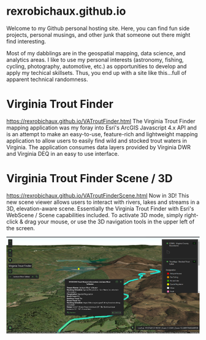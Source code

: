 # rexrobichaux.github.io
Welcome to my Github personal hosting site. Here, you can find fun side projects, personal musings, and other junk that someone out there might find interesting. 

Most of my dabblings are in the geospatial mapping, data science, and analytics areas. I like to use my personal interests (astronomy, fishing, cycling, photography, automotive, etc.) as opportunities to develop and apply my techical skillsets. Thus, you end up with a site like this...full of apparent technical randomness. 

# Virginia Trout Finder
https://rexrobichaux.github.io/VATroutFinder.html
The Virginia Trout Finder mapping application was my foray into Esri's ArcGIS Javascript 4.x API and is an attempt to make an easy-to-use, feature-rich and lightweight mapping application to allow users to easily find wild and stocked trout waters in Virginia. The application consumes data layers provided by Virginia DWR and Virginia DEQ in an easy to use interface. 

# Virginia Trout Finder Scene / 3D
https://rexrobichaux.github.io/VATroutFinderScene.html
Now in 3D! This new scene viewer allows users to interact with rivers, lakes and streams in a 3D, elevation-aware scene. Essentially the Virginia Trout Finder with Esri's WebScene / Scene capabilities included. To activate 3D mode, simply right-click & drag your mouse, or use the 3D navigation tools in the upper left of the screen. 

![alt text](https://github.com/rexrobichaux/rexrobichaux.github.io/blob/main/VATroutFinder3d.png?raw=true)
